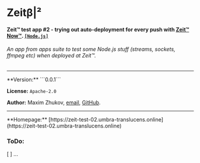 # Zeitβ|²
#### Zeit™ test app #2 - trying out auto-deployment for every push with [Zeit™](https://zeit.co) [Now™](https://zeit.co/now). [`[Node.js]`](https://nodejs.org)
###### *An app from apps suite to test some Node.js stuff (streams, sockets, ffmpeg etc) when deployed at Zeit™.*
<hr>
**Version:** ```0.0.1```

**License:** ```Apache-2.0```

**Author:** Maxim Zhukov, [email](mailto:mzhukov31415dev@gmail.com), [GitHub](https://github.com/mzhukov1973).
<hr>
**Homepage:** [https://zeit-test-02.umbra-translucens.online](https://zeit-test-02.umbra-translucens.online)

### ToDo:

 [ ] ...

